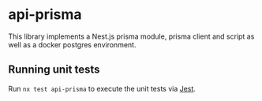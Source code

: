 # api-prisma

This library implements a Nest.js prisma module, prisma client and script as well as a docker postgres environment.

## Running unit tests

Run `nx test api-prisma` to execute the unit tests via [Jest](https://jestjs.io).

